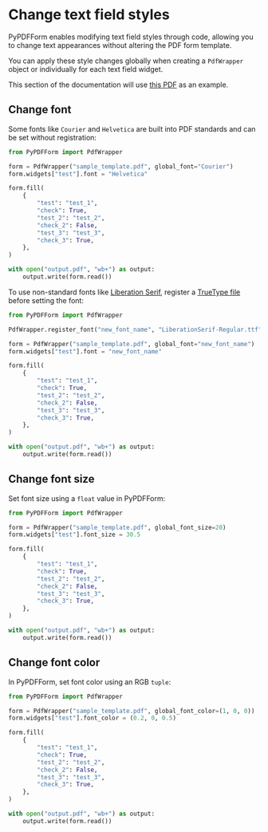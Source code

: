 # Change text field styles

PyPDFForm enables modifying text field styles through code, allowing you to change text appearances without altering the PDF form template.

You can apply these style changes globally when creating a `PdfWrapper` object or individually for each text field widget.

This section of the documentation will use 
[this PDF](https://github.com/chinapandaman/PyPDFForm/raw/master/pdf_samples/sample_template.pdf) as an example.

## Change font

Some fonts like `Courier` and `Helvetica` are built into PDF standards and can be set without registration:

```python
from PyPDFForm import PdfWrapper

form = PdfWrapper("sample_template.pdf", global_font="Courier")
form.widgets["test"].font = "Helvetica"

form.fill(
    {
        "test": "test_1",
        "check": True,
        "test_2": "test_2",
        "check_2": False,
        "test_3": "test_3",
        "check_3": True,
    },
)

with open("output.pdf", "wb+") as output:
    output.write(form.read())
```

To use non-standard fonts like [Liberation Serif](https://fonts.adobe.com/fonts/liberation-serif), register a
[TrueType file](https://github.com/chinapandaman/PyPDFForm/raw/master/font_samples/LiberationSerif-Regular.ttf) before setting the font:

```python
from PyPDFForm import PdfWrapper

PdfWrapper.register_font("new_font_name", "LiberationSerif-Regular.ttf")

form = PdfWrapper("sample_template.pdf", global_font="new_font_name")
form.widgets["test"].font = "new_font_name"

form.fill(
    {
        "test": "test_1",
        "check": True,
        "test_2": "test_2",
        "check_2": False,
        "test_3": "test_3",
        "check_3": True,
    },
)

with open("output.pdf", "wb+") as output:
    output.write(form.read())
```

## Change font size

Set font size using a `float` value in PyPDFForm:

```python
from PyPDFForm import PdfWrapper

form = PdfWrapper("sample_template.pdf", global_font_size=20)
form.widgets["test"].font_size = 30.5

form.fill(
    {
        "test": "test_1",
        "check": True,
        "test_2": "test_2",
        "check_2": False,
        "test_3": "test_3",
        "check_3": True,
    },
)

with open("output.pdf", "wb+") as output:
    output.write(form.read())
```

## Change font color

In PyPDFForm, set font color using an RGB `tuple`:

```python
from PyPDFForm import PdfWrapper

form = PdfWrapper("sample_template.pdf", global_font_color=(1, 0, 0))
form.widgets["test"].font_color = (0.2, 0, 0.5)

form.fill(
    {
        "test": "test_1",
        "check": True,
        "test_2": "test_2",
        "check_2": False,
        "test_3": "test_3",
        "check_3": True,
    },
)

with open("output.pdf", "wb+") as output:
    output.write(form.read())
```
